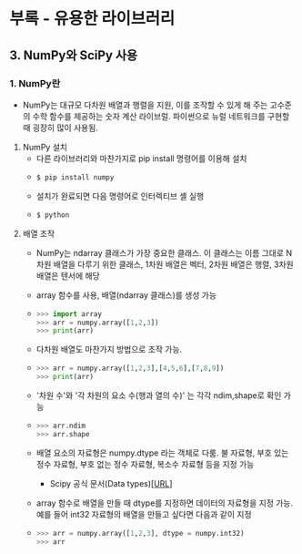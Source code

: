 # 부록 - 유용한 라이브러리
## 3. NumPy와 SciPy 사용
### 1. NumPy란
- NumPy는 대규모 다차원 배열과 행렬을 지원, 이를 조작할 수 있게 해 주는 고수준의 수학 함수를 제공하는 숫자 계산 라이브럴. 파이썬으로 뉴럴 네트워크를 구현할 때 굉장히 많이 사용됨.
1. NumPy 설치
   - 다른 라이브러리와 마찬가지로 pip install 명령어를 이용해 설치
   - ```bash
     $ pip install numpy
     ```
   - 설치가 완료되면 다음 명령어로 인터렉티브 셸 실행
   - ```bash
     $ python
     ```
2. 배열 조작
   - NumPy는 ndarray 클래스가 가장 중요한 클래스. 이 클래스는 이름 그대로 N차원 배열을 다루기 위한 클래스, 1차원 배열은 벡터, 2차원 배열은 행렬, 3차원 배열은 텐서에 해당
   - array 함수를 사용, 배열(ndarray 클래스)를 생성 가능
   - ```python
     >>> import array
     >>> arr = numpy.array([1,2,3])
     >>> print(arr)
     ```
   - 다차원 배열도 마찬가지 방법으로 조작 가능.
   - ```python
     >>> arr = numpy.array([1,2,3],[4,5,6],[7,8,9])
     >>> print(arr)
     ```
   - '차원 수'와 '각 차원의 요소 수(행과 열의 수)' 는 각각 ndim,shape로 확인 가능
   - ```python
     >>> arr.ndim
     >>> arr.shape
     ```
   - 배열 요소의 자료형은 numpy.dtype 라는 객체로 다룸. 불 자료형, 부호 있는 정수 자료형, 부호 없는 정수 자료형, 복소수 자료형 등을 지정 가능
     - Scipy 공식 문서(Data types)[[URL](https://docs.scipy.org/doc/numpy/user/basics.types.html)]

   - array 함수로 배열을 만들 때 dtype를 지정하면 데이터의 자료형을 지정 가능. 예를 들어 int32 자료형의 배열을 만들고 싶다면 다음과 같이 지정
   - ```python
     >>> arr = numpy.array([1,2,3], dtype = numpy.int32)
     >>> arr
     ```